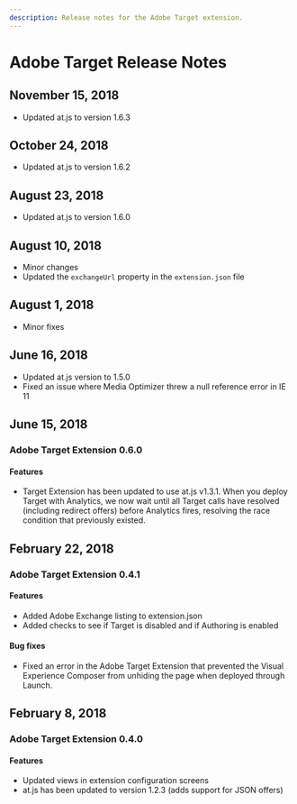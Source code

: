 ```yaml
---
description: Release notes for the Adobe Target extension.
---
```


# Adobe Target Release Notes

## November 15, 2018

* Updated at.js to version 1.6.3

## October 24, 2018

* Updated at.js to version 1.6.2

## August 23, 2018

* Updated at.js to version 1.6.0

## August 10, 2018

* Minor changes
* Updated the `exchangeUrl` property in the `extension.json` file

## August 1, 2018

* Minor fixes

## June 16, 2018

* Updated at.js version to 1.5.0
* Fixed an issue where Media Optimizer threw a null reference error in IE 11

## June 15, 2018

### Adobe Target Extension 0.6.0

#### **Features**

* Target Extension has been updated to use at.js v1.3.1. When you deploy Target with Analytics, we now wait until all Target calls have resolved \(including redirect offers\) before Analytics fires, resolving the race condition that previously existed.

## February 22, 2018

### Adobe Target Extension 0.4.1

#### **Features**

* Added Adobe Exchange listing to extension.json
* Added checks to see if Target is disabled and if Authoring is enabled

#### **Bug fixes**

* Fixed an error in the Adobe Target Extension that prevented the Visual Experience Composer from unhiding the page when deployed through Launch.

## February 8, 2018

### Adobe Target Extension 0.4.0

#### **Features**

* Updated views in extension configuration screens
* at.js has been updated to version 1.2.3 \(adds support for JSON offers\)

